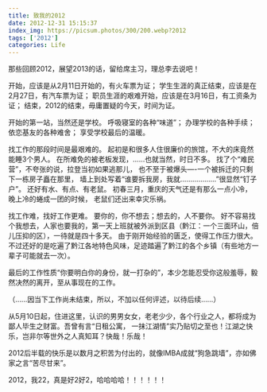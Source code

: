 ```yaml
---
title: 致我的2012
date: 2012-12-31 15:15:37
index_img: https://picsum.photos/300/200.webp?2012
tags: ['2012']
categories: Life
---
```

那些回顾2012，展望2013的话，留给席主习，理总李去说吧！

开始，应该是从2月11日开始的，有火车票为证；
学生生涯的真正结束，应该是在2月27日，有汽车票为证；
职员生涯的艰难开始，应该是在3月16日，有工资条为证；
结束，2012的结束，毋庸置疑的今天，时间为证。

<!-- more -->

开始的第一站，当然还是学校。
呼吸寝室的各种“味道”；
办理学校的各种手续；
依恋基友的各种难舍；
 享受学校最后的温暖。

找工作的那段时间是最艰难的。
起初是和很多人住很廉价的旅馆，不大的床竟然能睡3个男人。
在所难免的被老板发现，……也就当然，时日不多。
找了个“难民营”，不夸张的说，拉登当初如果逃那儿，
也不至于被爆头—-一个被拆迁的只剩下一栋房子矗在那里，
墙上到处写着“谁要拆我房，我就………………”很显然“钉子户”。
还好有水、有点、有老鼠。
初春三月，重庆的天气还是有那么一点小冷，晚上冷的蜷成一团的时候，
 老鼠们还出来幸灾乐祸。

找工作难，找好工作更难。
要你的，你不想去；想去的，人不要你。
好不容易找个我想去，人家也要我的，第一天上班就被外派到区县（黔江：一个三面环山，倍儿压抑的区），一待就是四十多天。
由于刚开始经验的匮乏，使得工作压力很大。
不过还好的是吃遍了黔江各地特色风味，足迹踏遍了黔江的各个乡镇（有些地方一辈子可能就去一次）。

最后的工作性质“你要明白你的身份，就一打杂的”，本少怎能忍受你这般羞辱，毅然决然的离开，至从事现在的工作。

（……因当下工作尚未结束，所以，不加以任何评述，以待后续……）

从5月10日起，住进这里，认识的男男女女，老老少少，各个行业之人，都将成为鄙人毕生之财富。吾曾有言“日租公寓，
 一抹江湖情”实乃贴切之至也！江湖之快乐，岂非尔等世外之人真知耳？快哉！乐哉！

2012后半载的快乐是以数月之积苦为付出的，就像IMBA成就“狗急跳墙”，亦如佛家之言“苦尽甘来”。

2012，我22，真是好2好2，哈哈哈哈！！！！！！